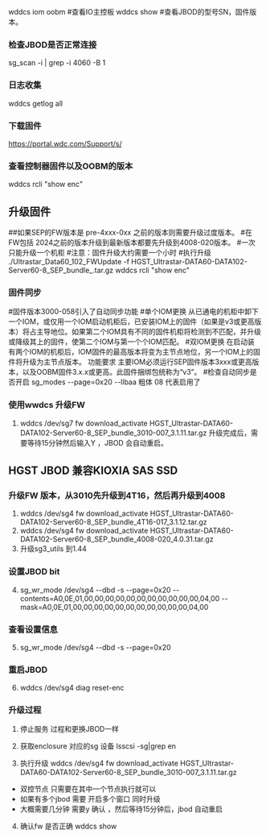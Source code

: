 wddcs iom oobm    #查看IO主控板
wddcs show        #查看JBOD的型号SN，固件版本。


### 检查JBOD是否正常连接
 sg_scan -i | grep -i 4060 -B 1



### 日志收集
 wddcs getlog all


### 下载固件
 https://portal.wdc.com/Support/s/



### 查看控制器固件以及OOBM的版本
 wddcs <device> rcli "show enc"



## 升级固件
 ##如果SEP的FW版本是 pre-4xxx-0xx 之前的版本则需要升级过度版本。
 #在FW包括 2024之前的版本升级到最新版本都要先升级到4008-020版本。
 #一次只能升级一个机柜
 #注意：固件升级大约需要一个小时
 #执行升级
  ./Ultrastar_Data60_102_FWUpdate -f HGST_Ultrastar-DATA60-DATA102-Server60-8_SEP_bundle_<FW Version>.tar.gz
  wddcs rcli "show enc"



### 固件同步
 #固件版本3000-058引入了自动同步功能
 #单个IOM更换
  从已通电的机柜中卸下一个IOM，或仅用一个IOM启动机柜后，已安装IOM上的固件（如果是v3或更高版本）将占主导地位。如果第二个IOM具有不同的固件机柜将检测到不匹配，并升级或降级其上的固件，使第二个IOM与第一个个IOM匹配。
 #双IOM更换
  在启动装有两个IOM的机柜后，IOM固件的最高版本将变为主节点地位，另一个IOM上的固件将升级为主节点版本。
  功能要求
   主要IOM必须运行SEP固件版本3xxx或更高版本，以及OOBM固件3.x.x或更高。此固件捆绑包统称为“v3”。
 #检查自动同步是否开启 
   sg_modes <dev> --page=0x20 --llbaa
   粗体 08 代表启用了

### 使用wwdcs 升级FW
1. wddcs /dev/sg7 fw download_activate HGST_Ultrastar-DATA60-DATA102-Server60-8_SEP_bundle_3010-007_3.1.11.tar.gz 
升级完成后，需要等待15分钟然后输入Y ，JBOD 会自动重启。


## HGST JBOD 兼容KIOXIA SAS SSD
### 升级FW 版本，从3010先升级到4T16，然后再升级到4008
1. wddcs /dev/sg4 fw download_activate HGST_Ultrastar-DATA60-DATA102-Server60-8_SEP_bundle_4T16-017_3.1.12.tar.gz
2.  wddcs /dev/sg4 fw download_activate HGST_Ultrastar-DATA60-DATA102-Server60-8_SEP_bundle_4008-020_4.0.31.tar.gz
3. 升级sg3_utils 到1.44
### 设置JBOD bit
4. sg_wr_mode /dev/sg4 --dbd -s --page=0x20 --contents=A0,0E,01,00,00,00,00,00,00,00,00,00,00,00,04,00 --mask=A0,0E,01,00,00,00,00,00,00,00,00,00,00,00,04,00
### 查看设置信息
5. sg_wr_mode /dev/sg4 --dbd -s --page=0x20
### 重启JBOD
6. wddcs /dev/sg4 diag reset-enc



### 升级过程
1. 停止服务
     过程和更换JBOD一样
     
2. 获取enclosure 对应的sg 设备
    lsscsi -sg|grep en 

3. 执行升级
    wddcs /dev/sg4 fw download_activate HGST_Ultrastar-DATA60-DATA102-Server60-8_SEP_bundle_3010-007_3.1.11.tar.gz
  * 双控节点 只需要在其中一个节点执行就可以
  * 如果有多个jbod 需要 开启多个窗口 同时升级
  * 大概需要几分钟 需要y 确认 ，然后等待15分钟后，jbod 自动重启
4. 确认fw 是否正确
    wddcs show
